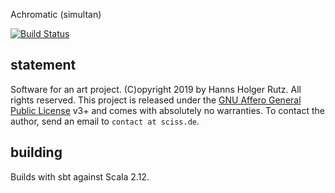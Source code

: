 Achromatic (simultan)

[![Build Status](https://travis-ci.org/Sciss/_chr_m_t_c.svg?branch=master)](https://travis-ci.org/Sciss/_chr_m_t_c)

## statement

Software for an art project. (C)opyright 2019 by Hanns Holger Rutz. All rights reserved. This project is released under the
[GNU Affero General Public License](https://git.iem.at/sciss/_chr_m_t_c/blob/master/LICENSE) v3+ and comes with absolutely no warranties.
To contact the author, send an email to `contact at sciss.de`.

## building

Builds with sbt against Scala 2.12.


